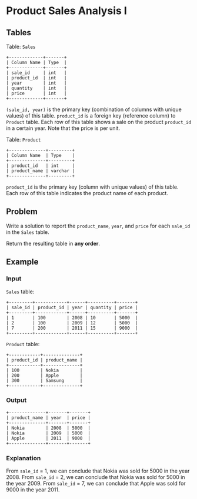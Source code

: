# Product Sales Analysis I

## Tables

Table: `Sales`

```
+-------------+-------+
| Column Name | Type  |
+-------------+-------+
| sale_id     | int   |
| product_id  | int   |
| year        | int   |
| quantity    | int   |
| price       | int   |
+-------------+-------+
```

`(sale_id, year)` is the primary key (combination of columns with unique values) of
this table.
`product_id` is a foreign key (reference column) to `Product` table.
Each row of this table shows a sale on the product `product_id` in a certain year.
Note that the price is per unit.

Table: `Product`

```
+--------------+---------+
| Column Name  | Type    |
+--------------+---------+
| product_id   | int     |
| product_name | varchar |
+--------------+---------+
```

`product_id` is the primary key (column with unique values) of this table.
Each row of this table indicates the product name of each product.

## Problem

Write a solution to report the `product_name`, `year`, and `price` for each `sale_id` in
the `Sales` table.

Return the resulting table in **any order**.

## Example

### Input

`Sales` table:

```
+---------+------------+------+----------+-------+
| sale_id | product_id | year | quantity | price |
+---------+------------+------+----------+-------+ 
| 1       | 100        | 2008 | 10       | 5000  |
| 2       | 100        | 2009 | 12       | 5000  |
| 7       | 200        | 2011 | 15       | 9000  |
+---------+------------+------+----------+-------+
```

`Product` table:

```
+------------+--------------+
| product_id | product_name |
+------------+--------------+
| 100        | Nokia        |
| 200        | Apple        |
| 300        | Samsung      |
+------------+--------------+
```

### Output

```
+--------------+-------+-------+
| product_name | year  | price |
+--------------+-------+-------+
| Nokia        | 2008  | 5000  |
| Nokia        | 2009  | 5000  |
| Apple        | 2011  | 9000  |
+--------------+-------+-------+
```

### Explanation

From `sale_id` = 1, we can conclude that Nokia was sold for 5000 in the year 2008.
From `sale_id` = 2, we can conclude that Nokia was sold for 5000 in the year 2009.
From `sale_id` = 7, we can conclude that Apple was sold for 9000 in the year 2011.
